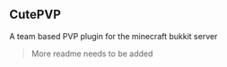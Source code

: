 ## CutePVP ##

A team based PVP plugin for the minecraft bukkit server

> More readme needs to be added

